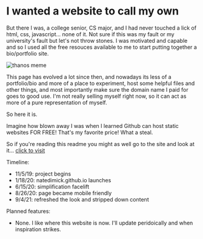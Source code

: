 
# I wanted a website to call my own

But there I was, a college senior, CS major, and I had never touched a lick of html, css, javascript... none of it. Not sure if this was my fault or my university's fault but let's not throw stones. I was motivated and capable and so I used all the free resouces available to me to start putting together a bio/portfolio site.

![thanos meme](https://i.imgflip.com/356zn0.png)

This page has evolved a lot since then, and nowadays its less of a portfolio/bio and more of a place to experiment, host some helpful files and other things, and most importantly make sure the domain name I paid for goes to good use. I'm not really selling myself right now, so it can act as more of a pure representation of myself.

So here it is.

Imagine how blown away I was when I learned Github can host static websites FOR FREE! That's my favorite price! What a steal.

So if you're reading this readme you might as well go to the site and look at it... [click to visit](natedimick.github.io)

Timeline:

* 11/5/19: project begins
* 1/18/20: natedimick.github.io launches
* 6/15/20: simplification facelift
* 8/26/20: page became mobile friendly
* 9/4/21: refreshed the look and stripped down content

Planned features:

* None. I like where this website is now. I'll update peridoically and when inspiration strikes.
